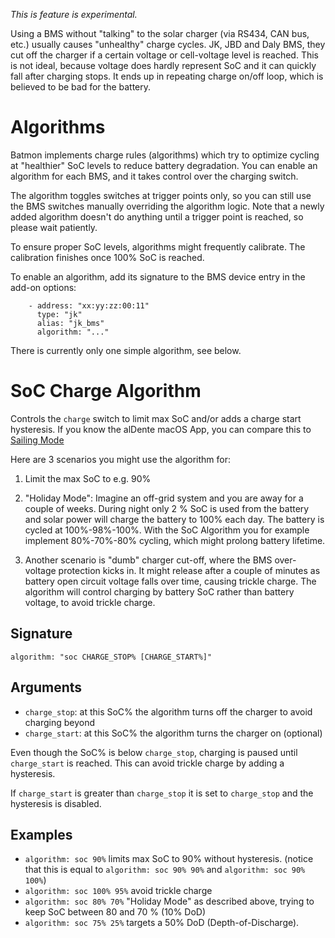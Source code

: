 *This is feature is experimental.*

Using a BMS without "talking" to the solar charger (via RS434, CAN bus, etc.) usually causes "unhealthy" charge cycles.
JK, JBD and Daly BMS, they cut off the charger if a certain voltage or cell-voltage level is reached. This is not ideal,
because voltage does hardly represent SoC and it can quickly fall after charging stops. It ends up in repeating 
charge on/off loop, which is believed to be bad for the battery.

# Algorithms

Batmon implements charge rules (algorithms) which try to optimize cycling at "healthier" SoC levels to reduce battery
degradation.
You can enable an algorithm for each BMS, and it takes control over the charging switch.

The algorithm toggles switches at trigger points only, so you can still use the BMS switches manually overriding
the algorithm logic.
Note that a newly added algorithm doesn't do anything until a trigger point is reached, so please wait patiently.

To ensure proper SoC levels, algorithms might frequently calibrate. The calibration finishes once 100% SoC is reached.

To enable an algorithm, add its signature to the BMS device entry in the add-on options:

```
    - address: "xx:yy:zz:00:11"
      type: "jk"
      alias: "jk_bms"
      algorithm: "..."
```

There is currently only one simple algorithm, see below.

# SoC Charge Algorithm

Controls the `charge` switch to limit max SoC and/or adds a charge start hysteresis.
If you know the alDente macOS App, you can compare this
to [Sailing Mode](https://apphousekitchen.com/feature-explanation-sailing-mode/)

Here are 3 scenarios you might use the algorithm for:

1. Limit the max SoC to e.g. 90%

2. "Holiday Mode": Imagine an off-grid system and you are away for a couple of weeks.
   During night only 2 % SoC is used from the battery and solar power will charge the battery to 100% each day.
   The battery is cycled at 100%-98%-100%.
   With the SoC Algorithm you for example implement 80%-70%-80% cycling, which might prolong battery lifetime.

3. Another scenario is "dumb" charger cut-off, where the BMS over-voltage protection kicks in.
   It might release after a couple of minutes as battery open circuit voltage falls over time, causing trickle charge.
   The algorithm will control charging by battery SoC rather than battery voltage, to avoid trickle charge.

## Signature

```
algorithm: "soc CHARGE_STOP% [CHARGE_START%]"
```

## Arguments

- `charge_stop`: at this SoC% the algorithm turns off the charger to avoid charging beyond
- `charge_start`: at this SoC% the algorithm turns the charger on (optional)

Even though the SoC% is below `charge_stop`, charging
is paused until `charge_start` is reached. This can avoid trickle charge by adding a hysteresis.

If `charge_start` is greater than `charge_stop` it is set to `charge_stop` and the hysteresis is disabled.

## Examples

- `algorithm: soc 90%` limits max SoC to 90% without hysteresis. (notice that this is equal
  to `algorithm: soc 90% 90%` and `algorithm: soc 90% 100%`)
- `algorithm: soc 100% 95%` avoid trickle charge
- `algorithm: soc 80% 70%` "Holiday Mode" as described above, trying to keep SoC between 80 and 70 % (10% DoD)
- `algorithm: soc 75% 25%` targets a 50% DoD (Depth-of-Discharge).
